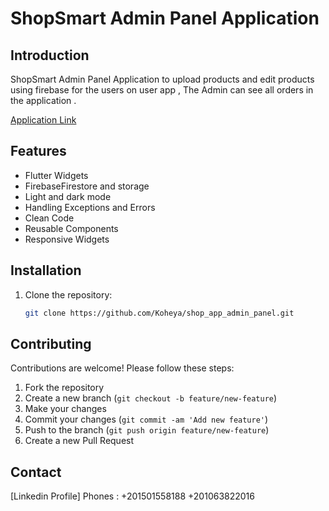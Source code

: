 # ShopSmart Admin Panel Application

## Introduction

ShopSmart Admin Panel Application to upload products and edit products using firebase for the users on user app , The Admin can see all orders in the application .

[Application Link](https://www.linkedin.com/posts/mohamed-koheya_flutter-flutter-ecommerce-activity-7250262331912339457-5Lnm?utm_source=share&utm_medium=member_desktop)

## Features

- Flutter Widgets
- FirebaseFirestore and storage
- Light and dark mode
- Handling Exceptions and Errors
- Clean Code
- Reusable Components
- Responsive Widgets

## Installation

1. Clone the repository:

    ```bash
    git clone https://github.com/Koheya/shop_app_admin_panel.git
    ```

## Contributing

Contributions are welcome! Please follow these steps:

1. Fork the repository
2. Create a new branch (`git checkout -b feature/new-feature`)
3. Make your changes
4. Commit your changes (`git commit -am 'Add new feature'`)
5. Push to the branch (`git push origin feature/new-feature`)
6. Create a new Pull Request


## Contact
[Linkedin Profile]
Phones :
+201501558188
+201063822016
